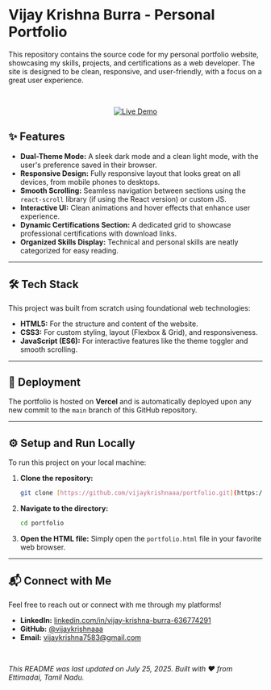 # Vijay Krishna Burra - Personal Portfolio

This repository contains the source code for my personal portfolio website, showcasing my skills, projects, and certifications as a web developer. The site is designed to be clean, responsive, and user-friendly, with a focus on a great user experience.

<br>

<p align="center">
  <a href="https://portfolio-8p2penl0i-vijays-projects-8043c036.vercel.app"> <img src="https://img.shields.io/badge/Live-Demo-2ea44f?style=for-the-badge" alt="Live Demo">
  </a>
</p>


## ✨ Features

- **Dual-Theme Mode:** A sleek dark mode and a clean light mode, with the user's preference saved in their browser.
- **Responsive Design:** Fully responsive layout that looks great on all devices, from mobile phones to desktops.
- **Smooth Scrolling:** Seamless navigation between sections using the `react-scroll` library (if using the React version) or custom JS.
- **Interactive UI:** Clean animations and hover effects that enhance user experience.
- **Dynamic Certifications Section:** A dedicated grid to showcase professional certifications with download links.
- **Organized Skills Display:** Technical and personal skills are neatly categorized for easy reading.

---

## 🛠️ Tech Stack

This project was built from scratch using foundational web technologies:

- **HTML5:** For the structure and content of the website.
- **CSS3:** For custom styling, layout (Flexbox & Grid), and responsiveness.
- **JavaScript (ES6):** For interactive features like the theme toggler and smooth scrolling.

---

## 🚀 Deployment

The portfolio is hosted on **Vercel** and is automatically deployed upon any new commit to the `main` branch of this GitHub repository.

---

## ⚙️ Setup and Run Locally

To run this project on your local machine:

1.  **Clone the repository:**
    ```bash
    git clone [https://github.com/vijaykrishnaaa/portfolio.git](https://github.com/vijaykrishnaaa/portfolio.git)
    ```
2.  **Navigate to the directory:**
    ```bash
    cd portfolio
    ```
3.  **Open the HTML file:**
    Simply open the `portfolio.html` file in your favorite web browser.

---

## 📬 Connect with Me

Feel free to reach out or connect with me through my platforms!

- **LinkedIn:** [linkedin.com/in/vijay-krishna-burra-636774291](https://linkedin.com/in/vijay-krishna-burra-636774291)
- **GitHub:** [@vijaykrishnaaa](https://github.com/vijaykrishnaaa)
- **Email:** [vijaykrishna7583@gmail.com](mailto:vijaykrishna7583@gmail.com)

<br>

*This README was last updated on July 25, 2025.*
*Built with ❤️ from Ettimadai, Tamil Nadu.*
